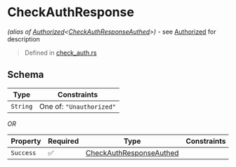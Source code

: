 # CheckAuthResponse
*(alias of [Authorized](../../../auth/Authorized.md)\<[CheckAuthResponseAuthed](../../../routes/auth/check_auth/CheckAuthResponseAuthed.md)\>)* - see [Authorized](../../../auth/Authorized.md) for description
> Defined in [check_auth.rs](../../../../../interface/src/interface/routes/auth/check_auth.rs)

## Schema

| Type | Constraints |
| --- | --- |
| `String` | One of: `"Unauthorized"` |

*OR*

| Property | Required | Type | Constraints |
| --- | --- | --- | --- |
| `Success` | ✅ | [CheckAuthResponseAuthed](../../../routes/auth/check_auth/CheckAuthResponseAuthed.md) |     | 


